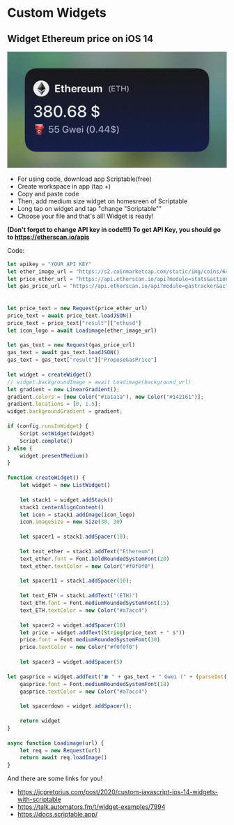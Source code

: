 # Custom Widgets
## Widget Ethereum price on iOS 14
![widget](/IMG_4867.jpg)
- For using code, download app Scriptable(free)
- Create workspace in app (tap +)
- Copy and paste code
- Then, add medium size widget on homesreen of Scriptable
- Long tap on widget and tap "change "Scriptable""
- Choose your file and that's all! Widget is ready!

**(Don't forget to change API key in code!!!)
To get API Key, you should go to https://etherscan.io/apis**

Code:
```javascript
let apikey = "YOUR API KEY"
let ether_image_url = "https://s2.coinmarketcap.com/static/img/coins/64x64/1027.png"
let price_ether_url = "https://api.etherscan.io/api?module=stats&action=ethprice&apikey=" + apikey
let gas_price_url = "https://api.etherscan.io/api?module=gastracker&action=gasoracle&apikey=" + apikey


let price_text = new Request(price_ether_url)
price_text = await price_text.loadJSON()
price_text = price_text["result"]["ethusd"]
let icon_logo = await Loadimage(ether_image_url)

let gas_text = new Request(gas_price_url)
gas_text = await gas_text.loadJSON()
gas_text = gas_text["result"]["ProposeGasPrice"]

let widget = createWidget()
// widget.backgroundImage = await Loadimage(background_url)
let gradient = new LinearGradient();
gradient.colors = [new Color("#1a1a1a"), new Color("#142161")];
gradient.locations = [0, 1.5];
widget.backgroundGradient = gradient;

if (config.runsInWidget) {
    Script.setWidget(widget)
    Script.complete()
} else {
    widget.presentMedium()
}

function createWidget() {
    let widget = new ListWidget()
    
    let stack1 = widget.addStack()
    stack1.centerAlignContent()
    let icon = stack1.addImage(icon_logo)
    icon.imageSize = new Size(30, 30)

    let spacer1 = stack1.addSpacer(10);
    
    let text_ether = stack1.addText("Ethereum")
    text_ether.font = Font.boldRoundedSystemFont(20)
    text_ether.textColor = new Color("#f0f0f0")
    
    let spacer11 = stack1.addSpacer(10);
    
    let text_ETH = stack1.addText("(ETH)")
    text_ETH.font = Font.mediumRoundedSystemFont(15)
    text_ETH.textColor = new Color("#a7acc4")

    let spacer2 = widget.addSpacer(10)
    let price = widget.addText(String(price_text + " $"))
    price.font = Font.mediumRoundedSystemFont(30)
    price.textColor = new Color("#f0f0f0")
    
    let spacer3 = widget.addSpacer(5)
    
let gasprice = widget.addText("⛽ " + gas_text + " Gwei (" + (parseInt(gas_text)/1000000000*21000*parseFloat(price_text)).toFixed(2)+ "$)")
    gasprice.font = Font.mediumRoundedSystemFont(18)
    gasprice.textColor = new Color("#a7acc4")

    let spacerdown = widget.addSpacer();
    
    return widget
}

async function Loadimage(url) {
    let req = new Request(url)
    return await req.loadImage()
}
```

And there are some links for you!
- https://jcpretorius.com/post/2020/custom-javascript-ios-14-widgets-with-scriptable
- https://talk.automators.fm/t/widget-examples/7994
- https://docs.scriptable.app/
